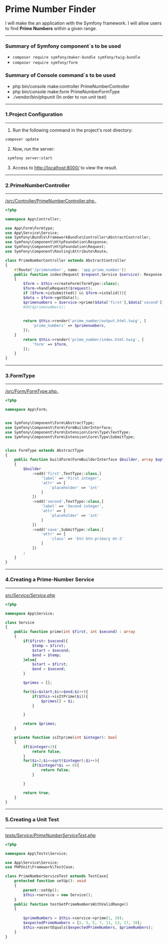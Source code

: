 # Prime Number Finder

I will make the an application with the Symfony framework. I will allow users to find **Prime Numbers** within a given range.

---

### Summary of Symfony component`s to be used

- `composer require symfony/maker-bundle symfony/twig-bundle`
- `composer require symfony/form`

### Summary of Console command`s to be used

- php bin/console make:controller PrimeNumberController
- php bin/console make:form PrimeNumberFormType
- ./vendor/bin/phpunit (In order to run unit test)

---

### 1.Project Configuration

---

1. Run the following command in the project's root directory:

```bash
composer update
```

2. Now, run the server:

```bash
 symfony server:start
```

3. Access to [http://localhost:8000/](http://localhost:8000/) to view the result.

---

### 2.PrimeNumberController

---

[/src/Controller/PrimeNumberController.php](./src/Controller/PrimeNumberController.php)\_

```php
<?php

namespace App\Controller;

use App\Form\Formtype;
use App\Service\Service;
use Symfony\Bundle\FrameworkBundle\Controller\AbstractController;
use Symfony\Component\HttpFoundation\Response;
use Symfony\Component\HttpFoundation\Request;
use Symfony\Component\Routing\Attribute\Route;

class PrimeNumberController extends AbstractController
{
    #[Route('/primenumber', name: 'app_prime_number')]
    public function index(Request $request,Service $service): Response
    {
        $form = $this->createForm(formType::class);
        $form->handleRequest($request);
        if ($form->isSubmitted() && $form->isValid()){
        $data = $form->getData();
        $primenumbers = $service->prime($data['first'],$data['second']);
        #dd($primenumbers);
        
       
        return $this->render('prime_number/output.html.twig', [
            'prime_numbers' => $primenumbers,
        ]);
    }
        return $this->render('prime_number/index.html.twig', [
            'form' => $form,
        ]);
    }
}

```

---

### 3.FormType

---

[/src/Form/FormType.php](./src/Form/FormType.php)\_

```php
<?php

namespace App\Form;


use Symfony\Component\Form\AbstractType;
use Symfony\Component\Form\FormBuilderInterface;
use Symfony\Component\Form\Extension\Core\Type\TextType;
use Symfony\Component\Form\Extension\Core\Type\SubmitType;


class FormType extends AbstractType
{
    public function buildForm(FormBuilderInterface $builder, array $options): void
    {
        $builder
            ->add('first',TextType::class,[
                'label' => 'First integer',
                'attr' => [
                    'placeholder' => 'int'
                ]
            ])
            ->add('second',TextType::class,[
                'label' => 'Second integer',
                'attr' => [
                    'placeholder' => 'int'
                ]
            ])
            ->add('save',SubmitType::class,[
                'attr' => [
                    'class' => 'btn btn-primary mt-2'
                ]
            ])
        ;
    }  
}
```

---

### 4.Creating a Prime-Number Service

---

_[src/Service/Service.php](./src/Service/Service.php)_

```php
<?php

namespace App\Service;

class Service
{
    public function prime(int $first, int $second) : array
    {
        if($first> $second){
            $temp = $first;
            $start = $second;
            $end = $temp;
        }else{
            $start = $first;
            $end = $second;
        }

        $primes = [];

        for($i=$start;$i<=$end;$i++){
            if($this->isItPrime($i)){
                $primes[] = $i;
            }

        }

        return $primes;
    }

    private function isItprime(int $integer): bool
    {
        if($integer<2){
            return false;
        }
        for($i=2;$i<=sqrt($integer);$i++){
            if($integer%$i == 0){
                return false;
            }

        }

        return true;
    }
}
```

---

### 5.Creating a Unit Test

---

_[tests/Service/PrimeNumberServiceTest.php](.tests/Service/PrimeNumberServiceTest.php)_

```php
<?php

namespace App\Tests\Service;

use App\Service\Service;
use PHPUnit\Framework\TestCase;

class PrimeNumberServiceTest extends TestCase{
    protected function setUp(): void
    {
        parent::setUp();
        $this->service = new Service();
    }
    public function testGetPrimeNumbersWithValidRange()
    {
        
        $primeNumbers = $this->service->prime(1, 20);
        $expectedPrimeNumbers = [2, 3, 5, 7, 11, 13, 17, 19];
        $this->assertEquals($expectedPrimeNumbers, $primeNumbers);
    }
}
```